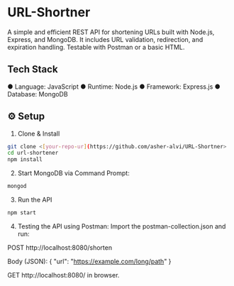 # URL-Shortner
A simple and efficient REST API for shortening URLs built with Node.js, Express, and MongoDB. It includes URL validation, redirection, and expiration handling. Testable with Postman or a basic HTML. 

## Tech Stack
● Language: JavaScript
● Runtime: Node.js
● Framework: Express.js
● Database: MongoDB

## ⚙️ Setup

1. Clone & Install
```bash
git clone <[your-repo-ur](https://github.com/asher-alvi/URL-Shortner>
cd url-shortener
npm install
```

2. Start MongoDB
via Command Prompt:
```bash
mongod
```

3. Run the API
```bash
npm start
```

4. Testing the API using Postman:
Import the postman-collection.json and run:

POST http://localhost:8080/shorten

Body (JSON): { "url": "https://example.com/long/path" }

GET http://localhost:8080/<shortId> in browser.
